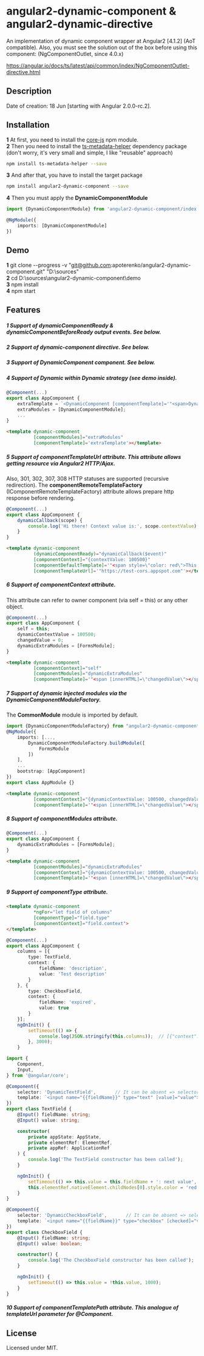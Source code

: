 # angular2-dynamic-component & angular2-dynamic-directive

An implementation of dynamic component wrapper at Angular2 [4.1.2] (AoT compatible).
Also, you must see the solution out of the box before using this component: (NgComponentOutlet, since 4.0.x)

https://angular.io/docs/ts/latest/api/common/index/NgComponentOutlet-directive.html

## Description

Date of creation: 18 Jun [starting with Angular 2.0.0-rc.2].

## Installation

**1** At first, you need to install the [core-js](https://www.npmjs.com/package/core-js) npm module.  
**2** Then you need to install the [ts-metadata-helper](https://www.npmjs.com/package/ts-metadata-helper) dependency package (don't worry, it's very small and simple, I like "reusable" approach)  
```sh
npm install ts-metadata-helper --save
```  
**3** And after that, you have to install the target package  
```sh
npm install angular2-dynamic-component --save
```
**4** Then you must apply the **DynamicComponentModule**  

```typescript
import {DynamicComponentModule} from 'angular2-dynamic-component/index';

@NgModule({
    imports: [DynamicComponentModule]
})
```

## Demo

**1** git clone --progress -v "git@github.com:apoterenko/angular2-dynamic-component.git" "D:\sources"  
**2** cd D:\sources\angular2-dynamic-component\demo  
**3** npm install  
**4** npm start  

## Features

##### **1** Support of **dynamicComponentReady** & **dynamicComponentBeforeReady** output events. See below.  

##### **2** Support of **dynamic-component** directive. See below.  

##### **3** Support of **DynamicComponent** component. See below.  

##### **4** Support of **Dynamic within Dynamic** strategy (see demo inside).

```typescript
@Component(...)
export class AppComponent {
	extraTemplate = `<DynamicComponent [componentTemplate]='"<span>Dynamic inside dynamic!</span>"'></DynamicComponent>`;
	extraModules = [DynamicComponentModule];
	...
}
```
```html
<template dynamic-component
          [componentModules]="extraModules"
          [componentTemplate]='extraTemplate'></template>
``` 

##### **5** Support of **componentTemplateUrl** attribute. This attribute allows getting resource via Angular2 HTTP/Ajax.  

Also, 301, 302, 307, 308 HTTP statuses are supported (recursive redirection). The **componentRemoteTemplateFactory** (IComponentRemoteTemplateFactory)
 attribute allows prepare http response before rendering.  

```typescript
@Component(...)
export class AppComponent {
	dynamicCallback(scope) {
		console.log('Hi there! Context value is:', scope.contextValue); // Hi there! Context value is: 100500
	}
}
```
```html
<template dynamic-component
          (dynamicComponentReady)="dynamicCallback($event)"
          [componentContext]="{contextValue: 100500}"
          [componentDefaultTemplate]='"<span style=\"color: red\">This is fallback template</span>"'
          [componentTemplateUrl]='"https://test-cors.appspot.com"'></template>
```          

##### **6** Support of **componentContext** attribute.  

This attribute can refer to owner component (via self = this) or any other object.  

```typescript
@Component(...)
export class AppComponent {
	self = this;
	dynamicContextValue = 100500;
	changedValue = 0;
	dynamicExtraModules = [FormsModule];
}
```
```html
<template dynamic-component
          [componentContext]="self"
          [componentModules]="dynamicExtraModules"
          [componentTemplate]='"<span [innerHTML]=\"changedValue\"></span><input type=\"text\" [(ngModel)]=\"dynamicContextValue\" (ngModelChange)=\"changedValue = $event\">"'></template>
```

##### **7** Support of dynamic injected modules via the **DynamicComponentModuleFactory**.  

The **CommonModule** module is imported by default.

```typescript
import {DynamicComponentModuleFactory} from "angular2-dynamic-component/index";
@NgModule({
	imports: [..., 
		DynamicComponentModuleFactory.buildModule([
			FormsModule
		])
	],
	...
	bootstrap: [AppComponent]
})
export class AppModule {}
```
```html
<template dynamic-component
          [componentContext]="{dynamicContextValue: 100500, changedValue: 0}"
          [componentTemplate]='"<span [innerHTML]=\"changedValue\"></span><input type=\"text\" [(ngModel)]=\"dynamicContextValue\" (ngModelChange)=\"changedValue = $event\">"'></template>
```

##### **8** Support of **componentModules** attribute.  

```typescript
@Component(...)
export class AppComponent {
	dynamicExtraModules = [FormsModule];
}
```
```html
<template dynamic-component
          [componentModules]="dynamicExtraModules"
          [componentContext]="{dynamicContextValue: 100500, changedValue: 0}"
          [componentTemplate]='"<span [innerHTML]=\"changedValue\"></span><input type=\"text\" [(ngModel)]=\"dynamicContextValue\" (ngModelChange)=\"changedValue = $event\">"'></template>
```

##### **9** Support of **componentType** attribute.  

```html
<template dynamic-component
          *ngFor="let field of columns"
          [componentType]="field.type"
          [componentContext]="field.context">
</template>
```
```typescript
@Component(...)
export class AppComponent {
	columns = [{
		type: TextField,
		context: {
			fieldName: 'description',
			value: 'Test description'
		}
	}, {
		type: CheckboxField,
		context: {
			fieldName: 'expired',
			value: true
		}
	}];
	ngOnInit() {
		setTimeout(() => {
			console.log(JSON.stringify(this.columns));  // [{"context":{"fieldName":"description","value":"Next value"}},{"context":{"fieldName":"expired","value":false}}]
		}, 3000);
	}
```
```typescript
import {
	Component,
	Input,
} from '@angular/core';

@Component({
	selector: 'DynamicTextField',       // It can be absent => selector === "TextField"
	template: `<input name="{{fieldName}}" type="text" [value]="value">`,
})
export class TextField {
	@Input() fieldName: string;
	@Input() value: string;

	constructor(
	    private appState: AppState,
	    private elementRef: ElementRef,
	    private appRef: ApplicationRef
	) {
		console.log('The TextField constructor has been called');
	}

	ngOnInit() {
		setTimeout(() => this.value = this.fieldName + ': next value', 4000);
		this.elementRef.nativeElement.childNodes[0].style.color = 'red';
	}
}

@Component({
	selector: 'DynamicCheckboxField',       // It can be absent => selector === "CheckboxField"
	template: `<input name="{{fieldName}}" type="checkbox" [checked]="value">`,
})
export class CheckboxField {
	@Input() fieldName: string;
	@Input() value: boolean;

	constructor() {
		console.log('The CheckboxField constructor has been called');
	}

	ngOnInit() {
		setTimeout(() => this.value = !this.value, 1000);
	}
}
```

##### **10** Support of **componentTemplatePath** attribute. This analogue of **templateUrl** parameter for **@Component**.  

## License

Licensed under MIT.